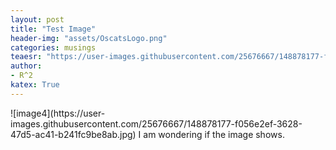 ```yaml
---
layout: post
title: "Test Image"
header-img: "assets/OscatsLogo.png"
categories: musings
teaesr: "https://user-images.githubusercontent.com/25676667/148878177-f056e2ef-3628-47d5-ac41-b241fc9be8ab.jpg"
author:
- R^2
katex: True
---
```

<meta name="viewport" content="width=device-width, initial-scale=1">
<style>
.responsive {
  width: 75%;
  height: auto;
}
</style>
![image4](https://user-images.githubusercontent.com/25676667/148878177-f056e2ef-3628-47d5-ac41-b241fc9be8ab.jpg)
I am wondering if the image shows.


